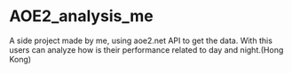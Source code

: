 # AOE2_analysis_me

A side project made by me, using aoe2.net API to get the data.
With this users can analyze how is their performance related to day and night.(Hong Kong)
